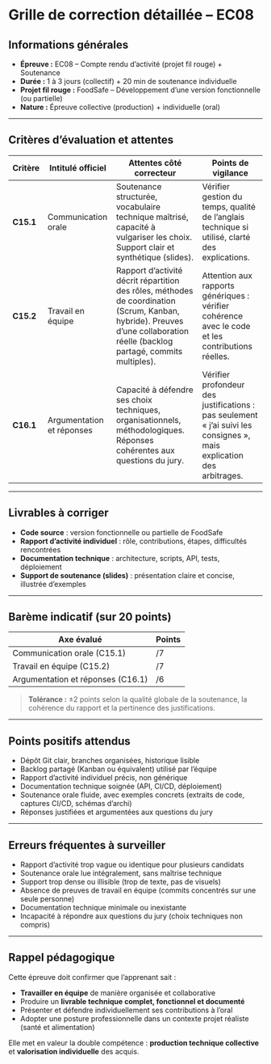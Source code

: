 # Grille de correction détaillée – EC08

## Informations générales

- **Épreuve :** EC08 – Compte rendu d’activité (projet fil rouge) + Soutenance
- **Durée :** 1 à 3 jours (collectif) + 20 min de soutenance individuelle
- **Projet fil rouge :** FoodSafe – Développement d’une version fonctionnelle (ou partielle)
- **Nature :** Épreuve collective (production) + individuelle (oral)

---

## Critères d’évaluation et attentes

| Critère   | Intitulé officiel         | Attentes côté correcteur                                                                                                                                                     | Points de vigilance                                                                                                   |
|-----------|---------------------------|------------------------------------------------------------------------------------------------------------------------------------------------------------------------------|-----------------------------------------------------------------------------------------------------------------------|
| **C15.1** | Communication orale       | Soutenance structurée, vocabulaire technique maîtrisé, capacité à vulgariser les choix. Support clair et synthétique (slides).                                               | Vérifier gestion du temps, qualité de l’anglais technique si utilisé, clarté des explications.                        |
| **C15.2** | Travail en équipe         | Rapport d’activité décrit répartition des rôles, méthodes de coordination (Scrum, Kanban, hybride). Preuves d’une collaboration réelle (backlog partagé, commits multiples). | Attention aux rapports génériques : vérifier cohérence avec le code et les contributions réelles.                     |
| **C16.1** | Argumentation et réponses | Capacité à défendre ses choix techniques, organisationnels, méthodologiques. Réponses cohérentes aux questions du jury.                                                      | Vérifier profondeur des justifications : pas seulement « j’ai suivi les consignes », mais explication des arbitrages. |

---

## Livrables à corriger

- **Code source** : version fonctionnelle ou partielle de FoodSafe
- **Rapport d’activité individuel** : rôle, contributions, étapes, difficultés rencontrées
- **Documentation technique** : architecture, scripts, API, tests, déploiement
- **Support de soutenance (slides)** : présentation claire et concise, illustrée d’exemples

---

## Barème indicatif (sur 20 points)

| Axe évalué                        | Points |
|-----------------------------------|--------|
| Communication orale (C15.1)       | /7     |
| Travail en équipe (C15.2)         | /7     |
| Argumentation et réponses (C16.1) | /6     |

> **Tolérance :** ±2 points selon la qualité globale de la soutenance, la cohérence du rapport et la pertinence des
> justifications.

---

## Points positifs attendus

- Dépôt Git clair, branches organisées, historique lisible
- Backlog partagé (Kanban ou équivalent) utilisé par l’équipe
- Rapport d’activité individuel précis, non générique
- Documentation technique soignée (API, CI/CD, déploiement)
- Soutenance orale fluide, avec exemples concrets (extraits de code, captures CI/CD, schémas d’archi)
- Réponses justifiées et argumentées aux questions du jury

---

## Erreurs fréquentes à surveiller

- Rapport d’activité trop vague ou identique pour plusieurs candidats
- Soutenance orale lue intégralement, sans maîtrise technique
- Support trop dense ou illisible (trop de texte, pas de visuels)
- Absence de preuves de travail en équipe (commits concentrés sur une seule personne)
- Documentation technique minimale ou inexistante
- Incapacité à répondre aux questions du jury (choix techniques non compris)

---

## Rappel pédagogique

Cette épreuve doit confirmer que l’apprenant sait :

- **Travailler en équipe** de manière organisée et collaborative
- Produire un **livrable technique complet, fonctionnel et documenté**
- Présenter et défendre individuellement ses contributions à l’oral
- Adopter une posture professionnelle dans un contexte projet réaliste (santé et alimentation)

Elle met en valeur la double compétence : **production technique collective** et **valorisation individuelle** des
acquis.
